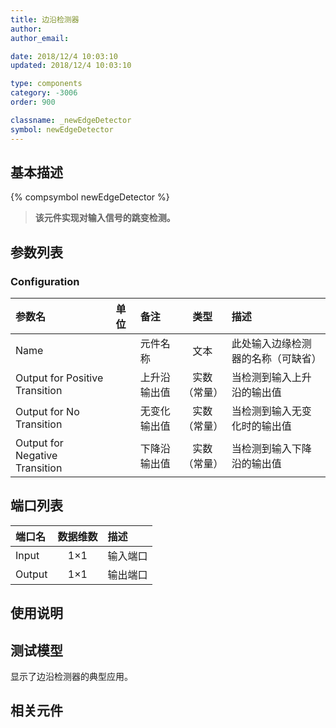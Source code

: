 ```yaml
---
title: 边沿检测器
author: 
author_email:

date: 2018/12/4 10:03:10
updated: 2018/12/4 10:03:10

type: components
category: -3006
order: 900

classname: _newEdgeDetector
symbol: newEdgeDetector
---
```

## 基本描述
{% compsymbol newEdgeDetector %}

> **该元件实现对输入信号的跳变检测。**

## 参数列表
### Configuration
| 参数名 | 单位 | 备注 | 类型 | 描述 |
| :--- | :--- | :--- | :--: | :--- |
| Name |  | 元件名称 | 文本 | 此处输入边缘检测器的名称（可缺省） |
| Output for Positive Transition |  | 上升沿输出值 | 实数（常量） | 当检测到输入上升沿的输出值 |
| Output for No Transition |  | 无变化输出值 | 实数（常量） | 当检测到输入无变化时的输出值 |
| Output for Negative Transition |  | 下降沿输出值 | 实数（常量） | 当检测到输入下降沿的输出值 |


## 端口列表

| 端口名 | 数据维数 | 描述 |
| :--- | :--:  | :--- |
| Input | 1×1 |输入端口 |                   
| Output | 1×1 | 输出端口|                   

## 使用说明


## 测试模型
[<test name>](<test link>)显示了边沿检测器的典型应用。

## 相关元件


